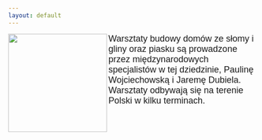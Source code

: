 ```yaml
---
layout: default
---
```

<img src="{{site.baseurl}}\articles\pictures\.jpg"  align="left" width="200"><!--2--><p style="margin: 0px 0px 18px; font-size: 18px; font-family: Helvetica;">
Warsztaty budowy domów ze słomy i gliny oraz piasku są prowadzone przez międzynarodowych specjalistów w tej dziedzinie, Paulinę Wojciechowską i Jaremę Dubiela. Warsztaty odbywają się na terenie Polski w kilku terminach.<br></p>